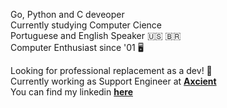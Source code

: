 Go, Python and C deveoper\
Currently studying Computer Cience\
Portuguese and English Speaker 🇺🇸 🇧🇷 \
Computer Enthusiast since '01 🖥️

Looking for professional replacement as a dev! 🔎\
Currently working as Support Engineer at **[Axcient](https://axcient.com/)**\
You can find my linkedin **[here](https://www.linkedin.com/in/guilhermeernzen/)**

